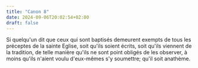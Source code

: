 ```yaml
---
title: "Canon 8"
date: 2024-09-06T20:02:54+02:00
draft: false
---
```



Si quelqu'un dit que ceux qui sont baptisés demeurent exempts de tous les préceptes de la sainte Eglise, soit qu'ils soient écrits, soit qu'ils viennent de la tradition, de telle manière qu'ils ne sont point obligés de les observer, à moins qu'ils n'aient voulu d'eux-mêmes s'y soumettre; qu'il soit anathème.
